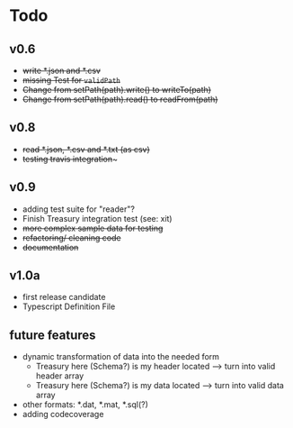 # Todo
## v0.6
- ~~write *.json and *.csv~~
- ~~missing Test for `validPath`~~
- ~~Change from setPath(path).write() to writeTo(path)~~
- ~~Change from setPath(path).read() to readFrom(path)~~

## v0.8
- ~~read *.json, *.csv and *.txt (as csv)~~
- ~~testing travis integration~~~

## v0.9
- adding test suite for "reader"?
- Finish Treasury integration test (see: xit)
- ~~more complex sample data for testing~~
- ~~refactoring/ cleaning code~~
- ~~documentation~~

## v1.0a
- first release candidate
- Typescript Definition File

## future features
- dynamic transformation of data into the needed form
  - Treasury here (Schema?) is my header located --> turn into valid header array
  - Treasury here (Schema?) is my data located --> turn into valid data array
- other formats: *.dat, *.mat, *.sql(?)
- adding codecoverage